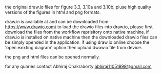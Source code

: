 the original draw.io files for figure 3.3, 3.10a and 3.10b, pluse high quality versions of the figures in html and png formats.

draw.in is available at and can be downloaded from https://www.drawio.com/
to load the drawio files into draw.io, please first download the files from the workflow reprisitory onto native machine.
if draw.io is installed on native machine then the downloaded drawio files can be simply opended in the application.
if using draw.io online choose the 'open exixting diagram' option then upload dwawio file from device.

the png and html files can be opened normally.

for any quaries contact
Abhiraj Chakraborty
abhiraj11051998@gmail.com
